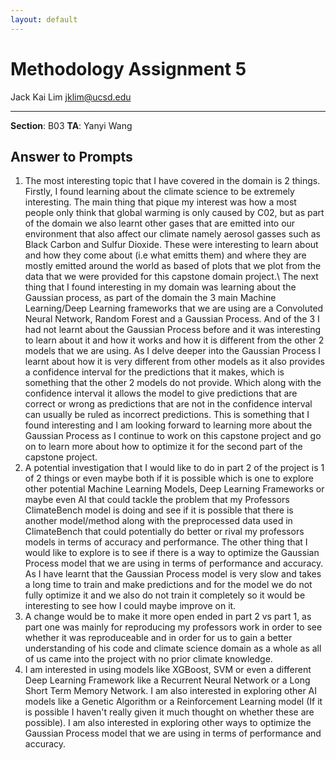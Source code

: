 ```yaml
---
layout: default
---
```


# Methodology Assignment 5

Jack Kai Lim
jklim@ucsd.edu

* * *
**Section**: B03
**TA**: Yanyi Wang

## Answer to Prompts

1. The most interesting topic that I have covered in the domain is 2 things. Firstly, I found learning about the climate science to be extremely interesting. The main thing that pique my interest was how a most people only think that global warming is only caused by C02, but as part of the domain we also learnt other gases that are emitted into our environment that also affect our climate namely aerosol gasses such as Black Carbon and Sulfur Dioxide. These were interesting to learn about and how they come about (i.e what emitts them) and where they are mostly emitted around the world as based of plots that we plot from the data that we were provided for this capstone domain project.\\
The next thing that I found interesting in my domain was learning about the Gaussian process, as part of the domain the 3 main Machine Learning/Deep Learning frameworks that we are using are a Convoluted Neural Network, Random Forest and a Gaussian Process. And of the 3 I had not learnt about the Gaussian Process before and it was interesting to learn about it and how it works and how it is different from the other 2 models that we are using. As I delve deeper into the Gaussian Process I learnt about how it is very different from other models as it also provides a confidence interval for the predictions that it makes, which is something that the other 2 models do not provide. Which along with the confidence interval it allows the model to give predictions that are correct or wrong as predictions that are not in the confidence interval can usually be ruled as incorrect predictions. This is something that I found interesting and I am looking forward to learning more about the Gaussian Process as I continue to work on this capstone project and go on to learn more about how to optimize it for the second part of the capstone project.
2. A potential investigation that I would like to do in part 2 of the project is 1 of 2 things or even maybe both if it is possible which is one to explore other potential Machine Learning Models, Deep Learning Frameworks or maybe even AI that could tackle the problem that my Professors ClimateBench model is doing and see if it is possible that there is another model/method along with the preprocessed data used in ClimateBench that could potentially do better or rival my professors models in terms of accuracy and performance. The other thing that I would like to explore is to see if there is a way to optimize the Gaussian Process model that we are using in terms of performance and accuracy. As I have learnt that the Gaussian Process model is very slow and takes a long time to train and make predictions and for the model we do not fully optimize it and we also do not train it completely so it would be interesting to see how I could maybe improve on it.
3. A change would be to make it more open ended in part 2 vs part 1, as part one was mainly for reproducing my professors work in order to see whether it was reproduceable and in order for us to gain a better understanding of his code and climate science domain as a whole as all of us came into the project with no prior climate knowledge.
4. I am interested in using models like XGBoost, SVM or even a different Deep Learning Framework like a Recurrent Neural Network or a Long Short Term Memory Network. I am also interested in exploring other AI models like a Genetic Algorithm or a Reinforcement Learning model (If it is possible I haven't really given it much thought on whether these are possible). I am also interested in exploring other ways to optimize the Gaussian Process model that we are using in terms of performance and accuracy.

